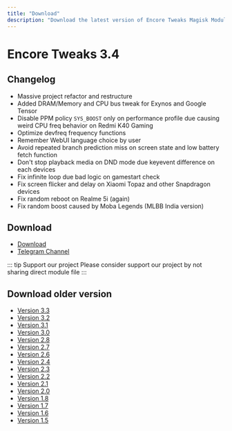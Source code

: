 ```yaml
---
title: "Download"
description: "Download the latest version of Encore Tweaks Magisk Module here"
---
```


# Encore Tweaks 3.4

## Changelog
- Massive project refactor and restructure
- Added DRAM/Memory and CPU bus tweak for Exynos and Google Tensor
- Disable PPM policy `SYS_BOOST` only on performance profile due causing weird CPU freq behavior on Redmi K40 Gaming
- Optimize devfreq frequency functions
- Remember WebUI language choice by user
- Avoid repeated branch prediction miss on screen state and low battery fetch function
- Don't stop playback media on DND mode due keyevent difference on each devices
- Fix infinite loop due bad logic on gamestart check
- Fix screen flicker and delay on Xiaomi Topaz and other Snapdragon devices
- Fix random reboot on Realme 5i (again)
- Fix random boost caused by Moba Legends (MLBB India version)

## Download
- [Download](https://safefileku.com/download/qRbEXQwK1K8g290j)
- [Telegram Channel](https://rem01schannel.t.me)

::: tip Support our project
Please consider support our project by not sharing direct module file
:::

## Download older version
- [Version 3.3](/download/version/3.3)
- [Version 3.2](/download/version/3.2)
- [Version 3.1](/download/version/3.1)
- [Version 3.0](/download/version/3.0)
- [Version 2.8](/download/version/2.8)
- [Version 2.7](/download/version/2.7)
- [Version 2.6](/download/version/2.6)
- [Version 2.4](/download/version/2.4)
- [Version 2.3](/download/version/2.3)
- [Version 2.2](/download/version/2.2)
- [Version 2.1](/download/version/2.1)
- [Version 2.0](/download/version/2.0)
- [Version 1.8](/download/version/1.8)
- [Version 1.7](/download/version/1.7)
- [Version 1.6](/download/version/1.6)
- [Version 1.5](/download/version/1.5)
